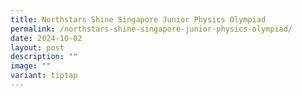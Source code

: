 ```yaml
---
title: Northstars Shine Singapore Junior Physics Olympiad
permalink: /northstars-shine-singapore-junior-physics-olympiad/
date: 2024-10-02
layout: post
description: ""
image: ""
variant: tiptap
---
```

